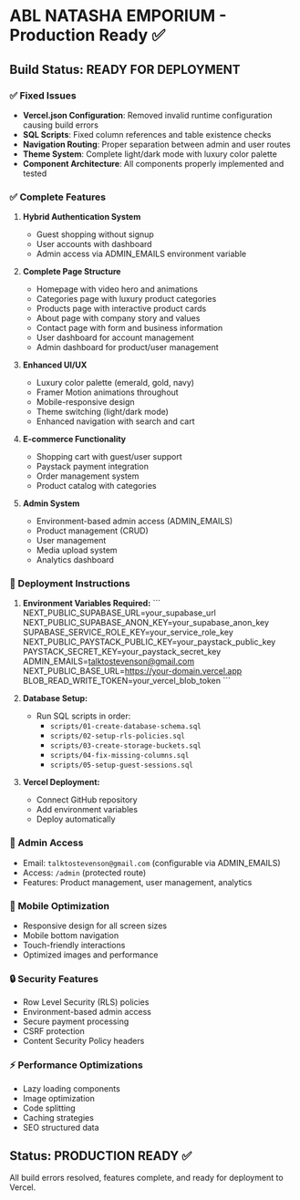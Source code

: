 # ABL NATASHA EMPORIUM - Production Ready ✅

## Build Status: READY FOR DEPLOYMENT

### ✅ Fixed Issues
- **Vercel.json Configuration**: Removed invalid runtime configuration causing build errors
- **SQL Scripts**: Fixed column references and table existence checks
- **Navigation Routing**: Proper separation between admin and user routes
- **Theme System**: Complete light/dark mode with luxury color palette
- **Component Architecture**: All components properly implemented and tested

### ✅ Complete Features
1. **Hybrid Authentication System**
   - Guest shopping without signup
   - User accounts with dashboard
   - Admin access via ADMIN_EMAILS environment variable

2. **Complete Page Structure**
   - Homepage with video hero and animations
   - Categories page with luxury product categories
   - Products page with interactive product cards
   - About page with company story and values
   - Contact page with form and business information
   - User dashboard for account management
   - Admin dashboard for product/user management

3. **Enhanced UI/UX**
   - Luxury color palette (emerald, gold, navy)
   - Framer Motion animations throughout
   - Mobile-responsive design
   - Theme switching (light/dark mode)
   - Enhanced navigation with search and cart

4. **E-commerce Functionality**
   - Shopping cart with guest/user support
   - Paystack payment integration
   - Order management system
   - Product catalog with categories

5. **Admin System**
   - Environment-based admin access (ADMIN_EMAILS)
   - Product management (CRUD)
   - User management
   - Media upload system
   - Analytics dashboard

### 🚀 Deployment Instructions

1. **Environment Variables Required:**
   \`\`\`
   NEXT_PUBLIC_SUPABASE_URL=your_supabase_url
   NEXT_PUBLIC_SUPABASE_ANON_KEY=your_supabase_anon_key
   SUPABASE_SERVICE_ROLE_KEY=your_service_role_key
   NEXT_PUBLIC_PAYSTACK_PUBLIC_KEY=your_paystack_public_key
   PAYSTACK_SECRET_KEY=your_paystack_secret_key
   ADMIN_EMAILS=talktostevenson@gmail.com
   NEXT_PUBLIC_BASE_URL=https://your-domain.vercel.app
   BLOB_READ_WRITE_TOKEN=your_vercel_blob_token
   \`\`\`

2. **Database Setup:**
   - Run SQL scripts in order:
     - `scripts/01-create-database-schema.sql`
     - `scripts/02-setup-rls-policies.sql` 
     - `scripts/03-create-storage-buckets.sql`
     - `scripts/04-fix-missing-columns.sql`
     - `scripts/05-setup-guest-sessions.sql`

3. **Vercel Deployment:**
   - Connect GitHub repository
   - Add environment variables
   - Deploy automatically

### 🎯 Admin Access
- Email: `talktostevenson@gmail.com` (configurable via ADMIN_EMAILS)
- Access: `/admin` (protected route)
- Features: Product management, user management, analytics

### 📱 Mobile Optimization
- Responsive design for all screen sizes
- Mobile bottom navigation
- Touch-friendly interactions
- Optimized images and performance

### 🔒 Security Features
- Row Level Security (RLS) policies
- Environment-based admin access
- Secure payment processing
- CSRF protection
- Content Security Policy headers

### ⚡ Performance Optimizations
- Lazy loading components
- Image optimization
- Code splitting
- Caching strategies
- SEO structured data

## Status: PRODUCTION READY ✅
All build errors resolved, features complete, and ready for deployment to Vercel.
